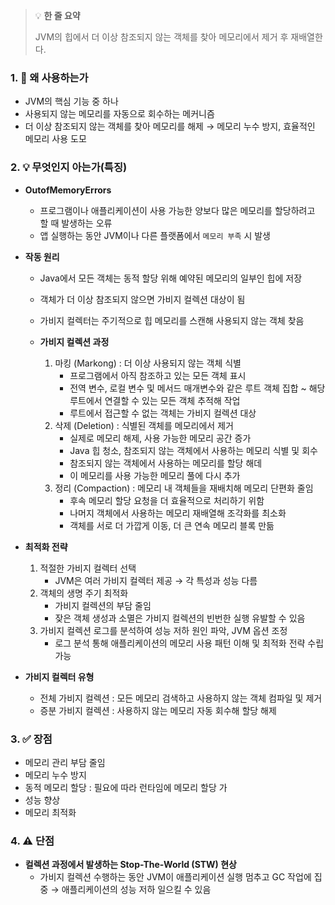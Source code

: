 > 💡 **한 줄 요약**
>
> JVM의 힙에서 더 이상 참조되지 않는 객체를 찾아 메모리에서 제거 후 재배열한다.

### 1. 🤔 왜 사용하는가

- JVM의 핵심 기능 중 하나
- 사용되지 않는 메모리를 자동으로 회수하는 메커니즘
- 더 이상 참조되지 않는 객체를 찾아 메모리를 해제
  → 메모리 누수 방지, 효율적인 메모리 사용 도모

### 2. 💡 무엇인지 아는가(특징)

- **OutofMemoryErrors**

  - 프로그램이나 애플리케이션이 사용 가능한 양보다 많은 메모리를 할당하려고 할 때 발생하는 오류
  - 앱 실행하는 동안 JVM이나 다른 플랫폼에서 `메모리 부족` 시 발생

- **작동 원리**

  - Java에서 모든 객체는 동적 할당 위해 예약된 메모리의 일부인 힙에 저장
  - 객체가 더 이상 참조되지 않으면 가비지 컬렉션 대상이 됨
  - 가비지 컬렉터는 주기적으로 힙 메모리를 스캔해 사용되지 않는 객체 찾음

  - **가비지 컬렉션 과정**
    1. 마킹 (Markong) : 더 이상 사용되지 않는 객체 식별
       - 프로그램에서 아직 참조하고 있는 모든 객체 표시
       - 전역 변수, 로컬 변수 및 메서드 매개변수와 같은 루트 객체 집합 ~ 해당 루트에서 연결할 수 있는 모든 객체 추적해 작업
       - 루트에서 접근할 수 없는 객체는 가비지 컬렉션 대상
    2. 삭제 (Deletion) : 식별된 객체를 메모리에서 제거
       - 실제로 메모리 해제, 사용 가능한 메모리 공간 증가
       - Java 힙 청소, 참조되지 않는 객체에서 사용하는 메모리 식별 및 회수
       - 참조되지 않는 객체에서 사용하는 메모리를 할당 해데
       - 이 메모리를 사용 가능한 메모리 풀에 다시 추가
    3. 정리 (Compaction) : 메모리 내 객체들을 재배치해 메모리 단편화 줄임
       - 후속 메모리 할당 요청을 더 효율적으로 처리하기 위함
       - 나머지 객체에서 사용하는 메모리 재배열해 조각화를 최소화
       - 객체를 서로 더 가깝게 이동, 더 큰 연속 메모리 블록 만듦

- **최적화 전략**

  1. 적절한 가비지 컬렉터 선택
     - JVM은 여러 가비지 컬렉터 제공 → 각 특성과 성능 다름
  2. 객체의 생명 주기 최적화
     - 가비지 컬렉션의 부담 줄임
     - 잦은 객체 생성과 소멸은 가비지 컬렉션의 빈번한 실행 유발할 수 있음
  3. 가비지 컬렉션 로그를 분석하여 성능 저하 원인 파악, JVM 옵션 조정
     - 로그 분석 통해 애플리케이션의 메모리 사용 패턴 이해 및 최적화 전략 수립 가능

- **가비지 컬렉터 유형**
  - 전체 가비지 컬렉션 : 모든 메모리 검색하고 사용하지 않는 객체 컴파일 및 제거
  - 증분 가비지 컬렉션 : 사용하지 않는 메모리 자동 회수해 할당 해제

### 3. ✅ 장점

- 메모리 관리 부담 줄임
- 메모리 누수 방지
- 동적 메모리 할당 : 필요에 따라 런타임에 메모리 할당 가
- 성능 향상
- 메모리 최적화

### 4. ⚠️ 단점

- **컬렉션 과정에서 발생하는 Stop-The-World (STW) 현상**
  - 가비지 컬렉션 수행하는 동안 JVM이 애플리케이션 실행 멈추고 GC 작업에 집중
  → 애플리케이션의 성능 저하 일으킬 수 있음
